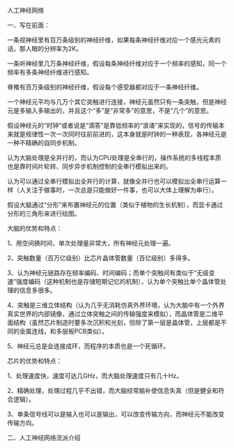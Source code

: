 人工神经网络  

 

一、写在前面：  

一条视神经里有百万条级别的神经纤维，如果每条神经纤维对应一个感光元素的话，那人眼的分辨率为2K。  

一条听神经里几万条神经纤维，假设每条神经纤维对应于一个频率的感知，同一个频率有多条神经纤维进行感知。  

脊椎有百万条级别的神经纤维，假设每个感受器都对应于一条神经纤维。  

一个神经元平均与几万个其它突触进行连接，神经元虽然只有一条突触，但是神经元是多输入多输出的，并且这个“多”是“非常多”的意思，不是“几个”的意思。  

假设神经元的“时钟”或者说是“滴答”是靠低频率的“浪涌”来实现的，信号的传输本来就是规律性一次一次同时往前前进的，这本身就是时钟的一种表现，各神经元是一种不精确的自同步机制。  

认为大脑处理是全并行的，而认为CPU处理是全串行的，操作系统的多线程本质也是靠时间片轮转、同步异步机制控制的全串行模拟出来的。  

认为可以通过全串行模拟出全并行的计算，就像全并行也可以模拟出全串行运算一样（人关注于做事时，一次总是只能做好一件事，也可以大体上理解为串行）。  

假设大脑通过“分形”来布置神经元的位置（类似于植物的生长机制），而显卡通过分形的三角形来进行绘图。  

大脑的优势和特点：  

1、用空间换时间，单次处理量非常大，所有神经元处理一遍。  

2、突触数量（百万亿级别）比芯片晶体管数量（百亿级别）多得多。  

3、认为神经元链路存在频率编码、时间编码；而单个突触间有类似于“无级变速”强度编码（这种机制也是存储短期记忆的机制），认为单个突触比单个晶体管处理的信息多很多。  

4、突触是三维立体结构（认为几乎无消耗仿真外界环境，认为大脑中有一个外界真实世界的内部镜像，通过立体突触之间的传输强度来模拟），而晶体管是二维平面结构（虽然芯片制造时要多次沉积和光刻，但除了第一层是晶体管，上层都是不同的金属连线，和多层板PCB类似）。  

5、神经元总是会连接成环，而程序的本质也是一个死循环。

芯片的优势和特点：  

1、处理速度快，速度可达几GHz，而大脑处理速度只有几十Hz。

2、精确处理，处理过程几乎不出错，而大脑经常脑补使信息失真（但是健全和符合逻辑）。  

3、单条信号线可以是输入也可以是输出，可以改变传输方向，而神经元不能改变传输方向。



二、人工神经网络流派介绍  

